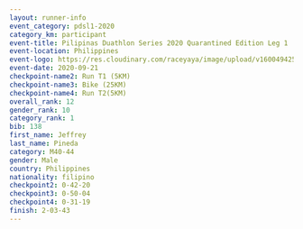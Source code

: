 ```yaml
--- 
layout: runner-info 
event_category: pdsl1-2020 
category_km: participant 
event-title: Pilipinas Duathlon Series 2020 Quarantined Edition Leg 1 
event-location: Philippines 
event-logo: https://res.cloudinary.com/raceyaya/image/upload/v1600494253/PDSLeg1.jpg 
event-date: 2020-09-21 
checkpoint-name2: Run T1 (5KM) 
checkpoint-name3: Bike (25KM) 
checkpoint-name4: Run T2(5KM) 
overall_rank: 12
gender_rank: 10
category_rank: 1
bib: 138
first_name: Jeffrey
last_name: Pineda
category: M40-44
gender: Male
country: Philippines
nationality: filipino
checkpoint2: 0-42-20
checkpoint3: 0-50-04
checkpoint4: 0-31-19
finish: 2-03-43
--- 
```

